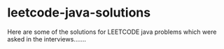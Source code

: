 # leetcode-java-solutions
Here are some of the solutions for LEETCODE java problems which were asked in the interviews.......
